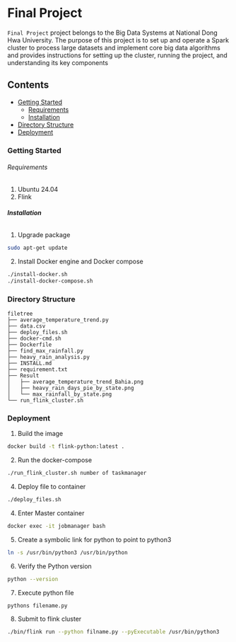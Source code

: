 # Final Project

`Final Project` project belongs to the Big Data Systems at National Dong Hwa University. The purpose of this project is to set up and operate a Spark cluster to process large datasets and implement core big data algorithms and provides instructions for setting up the cluster, running the project, and understanding its key components


## Contents

- [Getting Started](#Getting-Started)
  - [Requirements](#Requirements)
  - [Installation](#Installation)
- [Directory Structure](#Directory-Structure)
- [Deployment](#Deployment)

### Getting Started

###### Requirements

1. Ubuntu 24.04
2. Flink

###### **Installation**

1. Upgrade package

```sh
sudo apt-get update
```

2. Install Docker engine and Docker compose

```sh
./install-docker.sh
./install-docker-compose.sh
```

### Directory Structure

```
filetree 
├── average_temperature_trend.py
├── data.csv
├── deploy_files.sh
├── docker-cmd.sh
├── Dockerfile
├── find_max_rainfall.py
├── heavy_rain_analysis.py
├── INSTALL.md
├── requirement.txt
├── Result
│   ├── average_temperature_trend_Bahia.png
│   ├── heavy_rain_days_pie_by_state.png
│   └── max_rainfall_by_state.png
└── run_flink_cluster.sh
```

### Deployment

1. Build the image

```sh
docker build -t flink-python:latest .
```

2. Run the docker-compose

```sh
./run_flink_cluster.sh number of taskmanager
```

4. Deploy file to container

```sh
./deploy_files.sh
```

4. Enter Master container

```sh
docker exec -it jobmanager bash
```

5. Create a symbolic link for python to point to python3

```sh
ln -s /usr/bin/python3 /usr/bin/python
```

6. Verify the Python version

```sh
python --version
```

7. Execute python file

```sh
pythons filename.py
```

8. Submit to flink cluster

```sh
./bin/flink run --python filname.py --pyExecutable /usr/bin/python3
```